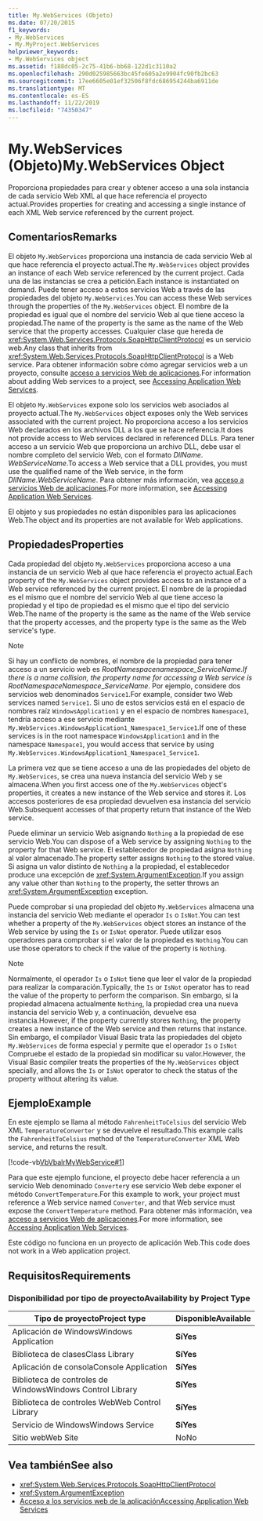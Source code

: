 ```yaml
---
title: My.WebServices (Objeto)
ms.date: 07/20/2015
f1_keywords:
- My.WebServices
- My.MyProject.WebServices
helpviewer_keywords:
- My.WebServices object
ms.assetid: f188dc05-2c75-41b6-bb68-122d1c3110a2
ms.openlocfilehash: 290d025985663bc45fe605a2e9904fc90fb2bc63
ms.sourcegitcommit: 17ee6605e01ef32506f8fdc686954244ba6911de
ms.translationtype: MT
ms.contentlocale: es-ES
ms.lasthandoff: 11/22/2019
ms.locfileid: "74350347"
---
```

# <a name="mywebservices-object"></a><span data-ttu-id="af95c-102">My.WebServices (Objeto)</span><span class="sxs-lookup"><span data-stu-id="af95c-102">My.WebServices Object</span></span>
<span data-ttu-id="af95c-103">Proporciona propiedades para crear y obtener acceso a una sola instancia de cada servicio Web XML al que hace referencia el proyecto actual.</span><span class="sxs-lookup"><span data-stu-id="af95c-103">Provides properties for creating and accessing a single instance of each XML Web service referenced by the current project.</span></span>  
  
## <a name="remarks"></a><span data-ttu-id="af95c-104">Comentarios</span><span class="sxs-lookup"><span data-stu-id="af95c-104">Remarks</span></span>  
 <span data-ttu-id="af95c-105">El objeto `My.WebServices` proporciona una instancia de cada servicio Web al que hace referencia el proyecto actual.</span><span class="sxs-lookup"><span data-stu-id="af95c-105">The `My.WebServices` object provides an instance of each Web service referenced by the current project.</span></span> <span data-ttu-id="af95c-106">Cada una de las instancias se crea a petición.</span><span class="sxs-lookup"><span data-stu-id="af95c-106">Each instance is instantiated on demand.</span></span> <span data-ttu-id="af95c-107">Puede tener acceso a estos servicios Web a través de las propiedades del objeto `My.WebServices`.</span><span class="sxs-lookup"><span data-stu-id="af95c-107">You can access these Web services through the properties of the `My.WebServices` object.</span></span> <span data-ttu-id="af95c-108">El nombre de la propiedad es igual que el nombre del servicio Web al que tiene acceso la propiedad.</span><span class="sxs-lookup"><span data-stu-id="af95c-108">The name of the property is the same as the name of the Web service that the property accesses.</span></span> <span data-ttu-id="af95c-109">Cualquier clase que hereda de <xref:System.Web.Services.Protocols.SoapHttpClientProtocol> es un servicio web.</span><span class="sxs-lookup"><span data-stu-id="af95c-109">Any class that inherits from <xref:System.Web.Services.Protocols.SoapHttpClientProtocol> is a Web service.</span></span> <span data-ttu-id="af95c-110">Para obtener información sobre cómo agregar servicios web a un proyecto, consulte [acceso a servicios Web de aplicaciones](../../../visual-basic/developing-apps/programming/accessing-application-web-services.md).</span><span class="sxs-lookup"><span data-stu-id="af95c-110">For information about adding Web services to a project, see [Accessing Application Web Services](../../../visual-basic/developing-apps/programming/accessing-application-web-services.md).</span></span>  
  
 <span data-ttu-id="af95c-111">El objeto `My.WebServices` expone solo los servicios web asociados al proyecto actual.</span><span class="sxs-lookup"><span data-stu-id="af95c-111">The `My.WebServices` object exposes only the Web services associated with the current project.</span></span> <span data-ttu-id="af95c-112">No proporciona acceso a los servicios Web declarados en los archivos DLL a los que se hace referencia.</span><span class="sxs-lookup"><span data-stu-id="af95c-112">It does not provide access to Web services declared in referenced DLLs.</span></span> <span data-ttu-id="af95c-113">Para tener acceso a un servicio Web que proporciona un archivo DLL, debe usar el nombre completo del servicio Web, con el formato *DllName*. *WebServiceName*.</span><span class="sxs-lookup"><span data-stu-id="af95c-113">To access a Web service that a DLL provides, you must use the qualified name of the Web service, in the form *DllName*.*WebServiceName*.</span></span> <span data-ttu-id="af95c-114">Para obtener más información, vea [acceso a servicios Web de aplicaciones](../../../visual-basic/developing-apps/programming/accessing-application-web-services.md).</span><span class="sxs-lookup"><span data-stu-id="af95c-114">For more information, see [Accessing Application Web Services](../../../visual-basic/developing-apps/programming/accessing-application-web-services.md).</span></span>  
  
 <span data-ttu-id="af95c-115">El objeto y sus propiedades no están disponibles para las aplicaciones Web.</span><span class="sxs-lookup"><span data-stu-id="af95c-115">The object and its properties are not available for Web applications.</span></span>  
  
## <a name="properties"></a><span data-ttu-id="af95c-116">Propiedades</span><span class="sxs-lookup"><span data-stu-id="af95c-116">Properties</span></span>  
 <span data-ttu-id="af95c-117">Cada propiedad del objeto `My.WebServices` proporciona acceso a una instancia de un servicio Web al que hace referencia el proyecto actual.</span><span class="sxs-lookup"><span data-stu-id="af95c-117">Each property of the `My.WebServices` object provides access to an instance of a Web service referenced by the current project.</span></span> <span data-ttu-id="af95c-118">El nombre de la propiedad es el mismo que el nombre del servicio Web al que tiene acceso la propiedad y el tipo de propiedad es el mismo que el tipo del servicio Web.</span><span class="sxs-lookup"><span data-stu-id="af95c-118">The name of the property is the same as the name of the Web service that the property accesses, and the property type is the same as the Web service's type.</span></span>  
  
> [!NOTE]
> <span data-ttu-id="af95c-119">Si hay un conflicto de nombres, el nombre de la propiedad para tener acceso a un servicio web es *RootNamespace*_*namespace*\_*ServiceName*.</span><span class="sxs-lookup"><span data-stu-id="af95c-119">If there is a name collision, the property name for accessing a Web service is *RootNamespace*_*Namespace*\_*ServiceName*.</span></span> <span data-ttu-id="af95c-120">Por ejemplo, considere dos servicios web denominados `Service1`.</span><span class="sxs-lookup"><span data-stu-id="af95c-120">For example, consider two Web services named `Service1`.</span></span> <span data-ttu-id="af95c-121">Si uno de estos servicios está en el espacio de nombres raíz `WindowsApplication1` y en el espacio de nombres `Namespace1`, tendría acceso a ese servicio mediante `My.WebServices.WindowsApplication1_Namespace1_Service1`.</span><span class="sxs-lookup"><span data-stu-id="af95c-121">If one of these services is in the root namespace `WindowsApplication1` and in the namespace `Namespace1`, you would access that service by using `My.WebServices.WindowsApplication1_Namespace1_Service1`.</span></span>  
  
 <span data-ttu-id="af95c-122">La primera vez que se tiene acceso a una de las propiedades del objeto de `My.WebServices`, se crea una nueva instancia del servicio Web y se almacena.</span><span class="sxs-lookup"><span data-stu-id="af95c-122">When you first access one of the `My.WebServices` object's properties, it creates a new instance of the Web service and stores it.</span></span> <span data-ttu-id="af95c-123">Los accesos posteriores de esa propiedad devuelven esa instancia del servicio Web.</span><span class="sxs-lookup"><span data-stu-id="af95c-123">Subsequent accesses of that property return that instance of the Web service.</span></span>  
  
 <span data-ttu-id="af95c-124">Puede eliminar un servicio Web asignando `Nothing` a la propiedad de ese servicio Web.</span><span class="sxs-lookup"><span data-stu-id="af95c-124">You can dispose of a Web service by assigning `Nothing` to the property for that Web service.</span></span> <span data-ttu-id="af95c-125">El establecedor de propiedad asigna `Nothing` al valor almacenado.</span><span class="sxs-lookup"><span data-stu-id="af95c-125">The property setter assigns `Nothing` to the stored value.</span></span> <span data-ttu-id="af95c-126">Si asigna un valor distinto de `Nothing` a la propiedad, el establecedor produce una excepción de <xref:System.ArgumentException>.</span><span class="sxs-lookup"><span data-stu-id="af95c-126">If you assign any value other than `Nothing` to the property, the setter throws an <xref:System.ArgumentException> exception.</span></span>  
  
 <span data-ttu-id="af95c-127">Puede comprobar si una propiedad del objeto `My.WebServices` almacena una instancia del servicio Web mediante el operador `Is` o `IsNot`.</span><span class="sxs-lookup"><span data-stu-id="af95c-127">You can test whether a property of the `My.WebServices` object stores an instance of the Web service by using the `Is` or `IsNot` operator.</span></span> <span data-ttu-id="af95c-128">Puede utilizar esos operadores para comprobar si el valor de la propiedad es `Nothing`.</span><span class="sxs-lookup"><span data-stu-id="af95c-128">You can use those operators to check if the value of the property is `Nothing`.</span></span>  
  
> [!NOTE]
> <span data-ttu-id="af95c-129">Normalmente, el operador `Is` o `IsNot` tiene que leer el valor de la propiedad para realizar la comparación.</span><span class="sxs-lookup"><span data-stu-id="af95c-129">Typically, the `Is` or `IsNot` operator has to read the value of the property to perform the comparison.</span></span> <span data-ttu-id="af95c-130">Sin embargo, si la propiedad almacena actualmente `Nothing`, la propiedad crea una nueva instancia del servicio Web y, a continuación, devuelve esa instancia.</span><span class="sxs-lookup"><span data-stu-id="af95c-130">However, if the property currently stores `Nothing`, the property creates a new instance of the Web service and then returns that instance.</span></span> <span data-ttu-id="af95c-131">Sin embargo, el compilador Visual Basic trata las propiedades del objeto `My.WebServices` de forma especial y permite que el operador `Is` o `IsNot` Compruebe el estado de la propiedad sin modificar su valor.</span><span class="sxs-lookup"><span data-stu-id="af95c-131">However, the Visual Basic compiler treats the properties of the `My.WebServices` object specially, and allows the `Is` or `IsNot` operator to check the status of the property without altering its value.</span></span>  
  
## <a name="example"></a><span data-ttu-id="af95c-132">Ejemplo</span><span class="sxs-lookup"><span data-stu-id="af95c-132">Example</span></span>  
 <span data-ttu-id="af95c-133">En este ejemplo se llama al método `FahrenheitToCelsius` del servicio Web XML `TemperatureConverter` y se devuelve el resultado.</span><span class="sxs-lookup"><span data-stu-id="af95c-133">This example calls the `FahrenheitToCelsius` method of the `TemperatureConverter` XML Web service, and returns the result.</span></span>  
  
 [!code-vb[VbVbalrMyWebService#1](~/samples/snippets/visualbasic/VS_Snippets_VBCSharp/VbVbalrMyWebService/VB/Form1.vb#1)]  
  
 <span data-ttu-id="af95c-134">Para que este ejemplo funcione, el proyecto debe hacer referencia a un servicio Web denominado `Converter`y ese servicio Web debe exponer el método `ConvertTemperature`.</span><span class="sxs-lookup"><span data-stu-id="af95c-134">For this example to work, your project must reference a Web service named `Converter`, and that Web service must expose the `ConvertTemperature` method.</span></span> <span data-ttu-id="af95c-135">Para obtener más información, vea [acceso a servicios Web de aplicaciones](../../../visual-basic/developing-apps/programming/accessing-application-web-services.md).</span><span class="sxs-lookup"><span data-stu-id="af95c-135">For more information, see [Accessing Application Web Services](../../../visual-basic/developing-apps/programming/accessing-application-web-services.md).</span></span>  
  
 <span data-ttu-id="af95c-136">Este código no funciona en un proyecto de aplicación Web.</span><span class="sxs-lookup"><span data-stu-id="af95c-136">This code does not work in a Web application project.</span></span>  
  
## <a name="requirements"></a><span data-ttu-id="af95c-137">Requisitos</span><span class="sxs-lookup"><span data-stu-id="af95c-137">Requirements</span></span>  
  
### <a name="availability-by-project-type"></a><span data-ttu-id="af95c-138">Disponibilidad por tipo de proyecto</span><span class="sxs-lookup"><span data-stu-id="af95c-138">Availability by Project Type</span></span>  
  
|<span data-ttu-id="af95c-139">Tipo de proyecto</span><span class="sxs-lookup"><span data-stu-id="af95c-139">Project type</span></span>|<span data-ttu-id="af95c-140">Disponible</span><span class="sxs-lookup"><span data-stu-id="af95c-140">Available</span></span>|  
|---|---|  
|<span data-ttu-id="af95c-141">Aplicación de Windows</span><span class="sxs-lookup"><span data-stu-id="af95c-141">Windows Application</span></span>|<span data-ttu-id="af95c-142">**Sí**</span><span class="sxs-lookup"><span data-stu-id="af95c-142">**Yes**</span></span>|  
|<span data-ttu-id="af95c-143">Biblioteca de clases</span><span class="sxs-lookup"><span data-stu-id="af95c-143">Class Library</span></span>|<span data-ttu-id="af95c-144">**Sí**</span><span class="sxs-lookup"><span data-stu-id="af95c-144">**Yes**</span></span>|  
|<span data-ttu-id="af95c-145">Aplicación de consola</span><span class="sxs-lookup"><span data-stu-id="af95c-145">Console Application</span></span>|<span data-ttu-id="af95c-146">**Sí**</span><span class="sxs-lookup"><span data-stu-id="af95c-146">**Yes**</span></span>|  
|<span data-ttu-id="af95c-147">Biblioteca de controles de Windows</span><span class="sxs-lookup"><span data-stu-id="af95c-147">Windows Control Library</span></span>|<span data-ttu-id="af95c-148">**Sí**</span><span class="sxs-lookup"><span data-stu-id="af95c-148">**Yes**</span></span>|  
|<span data-ttu-id="af95c-149">Biblioteca de controles Web</span><span class="sxs-lookup"><span data-stu-id="af95c-149">Web Control Library</span></span>|<span data-ttu-id="af95c-150">**Sí**</span><span class="sxs-lookup"><span data-stu-id="af95c-150">**Yes**</span></span>|  
|<span data-ttu-id="af95c-151">Servicio de Windows</span><span class="sxs-lookup"><span data-stu-id="af95c-151">Windows Service</span></span>|<span data-ttu-id="af95c-152">**Sí**</span><span class="sxs-lookup"><span data-stu-id="af95c-152">**Yes**</span></span>|  
|<span data-ttu-id="af95c-153">Sitio web</span><span class="sxs-lookup"><span data-stu-id="af95c-153">Web Site</span></span>|<span data-ttu-id="af95c-154">No</span><span class="sxs-lookup"><span data-stu-id="af95c-154">No</span></span>|  
  
## <a name="see-also"></a><span data-ttu-id="af95c-155">Vea también</span><span class="sxs-lookup"><span data-stu-id="af95c-155">See also</span></span>

- <xref:System.Web.Services.Protocols.SoapHttpClientProtocol>
- <xref:System.ArgumentException>
- [<span data-ttu-id="af95c-156">Acceso a los servicios web de la aplicación</span><span class="sxs-lookup"><span data-stu-id="af95c-156">Accessing Application Web Services</span></span>](../../../visual-basic/developing-apps/programming/accessing-application-web-services.md)
